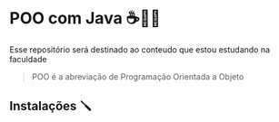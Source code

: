 # POO com Java ☕👨‍💻
Esse repositório será destinado ao conteudo que estou estudando na faculdade
>POO é a abreviação de Programação Orientada a Objeto


## Instalações 🪛
